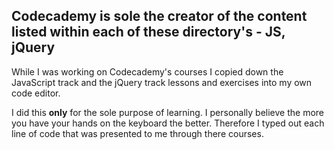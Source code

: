 ## Codecademy is sole the creator of the content listed within each of these directory's - JS, jQuery

While I was working on Codecademy's courses I copied down the JavaScript track and the jQuery track lessons and exercises into my own code editor.

I did this **only** for the sole purpose of learning. I personally believe the more you have your hands on the keyboard the better. Therefore I typed out each line of code that was presented to me through there courses.
